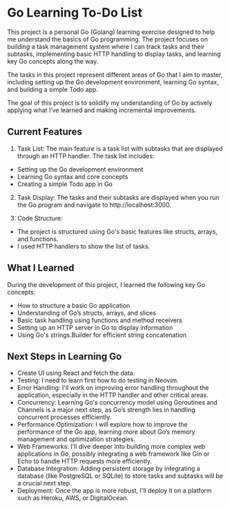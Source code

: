 # Go Learning To-Do List

This project is a personal Go (Golang) learning exercise designed to help me understand the basics of Go programming. The project focuses on building a task management system where I can track tasks and their subtasks, implementing basic HTTP handling to display tasks, and learning key Go concepts along the way.

The tasks in this project represent different areas of Go that I aim to master, including setting up the Go development environment, learning Go syntax, and building a simple Todo app.

The goal of this project is to solidify my understanding of Go by actively applying what I’ve learned and making incremental improvements.

## Current Features

1. Task List: The main feature is a task list with subtasks that are displayed through an HTTP handler. The task list includes:

- Setting up the Go development environment
- Learning Go syntax and core concepts
- Creating a simple Todo app in Go

2. Task Display: The tasks and their subtasks are displayed when you run the Go program and navigate to http://localhost:3000.

3. Code Structure:

- The project is structured using Go's basic features like structs, arrays, and functions.
- I used HTTP handlers to show the list of tasks.

## What I Learned

During the development of this project, I learned the following key Go concepts:

- How to structure a basic Go application
- Understanding of Go’s structs, arrays, and slices
- Basic task handling using functions and method receivers
- Setting up an HTTP server in Go to display information
- Using Go's strings.Builder for efficient string concatenation

## Next Steps in Learning Go

- Create UI using React and fetch the data.
- Testing: I need to learn first how to do testing in Neovim.
- Error Handling: I'll work on improving error handling throughout the application, especially in the HTTP handler and other critical areas.
- Concurrency: Learning Go's concurrency model using Goroutines and Channels is a major next step, as Go’s strength lies in handling concurrent processes efficiently.
- Performance Optimization: I will explore how to improve the performance of the Go app, learning more about Go’s memory management and optimization strategies.
- Web Frameworks: I'll dive deeper into building more complex web applications in Go, possibly integrating a web framework like Gin or Echo to handle HTTP requests more efficiently.
- Database Integration: Adding persistent storage by integrating a database (like PostgreSQL or SQLite) to store tasks and subtasks will be a crucial next step.
- Deployment: Once the app is more robust, I'll deploy it on a platform such as Heroku, AWS, or DigitalOcean.
